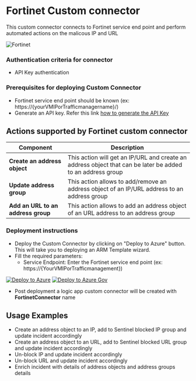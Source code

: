 #  Fortinet Custom connector

This custom connector connects to Fortinet service end point and perform automated actions on the malicous IP and URL

![Fortinet](./Fortinetlogo.png)<br>

### Authentication criteria for connector

*  API Key authentication

### Prerequisites for deploying Custom Connector
- Fortinet service end point should be known (ex: https://{yourVMIPorTrafficmanagername}/)
- Generate an API key. Refer this link [how to generate the API Key](https://www.insoftservices.uk/fortigate-rest-api-token-authentication)

## Actions supported by Fortinet custom connector

| Component | Description |
| --------- | -------------- |
| **Create an address object** | This action will get an IP/URL and create an address object that can be later be added to an address group|
| **Update address group** | This action allows to add/remove an address object of an IP/URL address to an address group|
| **Add an URL to an address group** | This action allows to add an address object of an URL address to an address group|

### Deployment instructions
- Deploy the Custom Connector by clicking on "Deploy to Azure" button. This will take you to deploying an ARM Template wizard.
- Fill the required parameters:
    * Service Endpoint: Enter the Fortinet service end point (ex: https://{YourVMIPorTrafficmanagement})

[![Deploy to Azure](https://aka.ms/deploytoazurebutton)](https://portal.azure.com/#create/Microsoft.Template/uri/https%3A%2F%2Fraw.githubusercontent.com%2FAzure%2FAzure-Sentinel%2Fmaster%2FPlaybooks%2FFortinet-FortiGate%2FCustomConnector%2Fazuredeploy.json) [![Deploy to Azure Gov](https://aka.ms/deploytoazuregovbutton)](https://portal.azure.us/#create/Microsoft.Template/uri/https%3A%2F%2Fraw.githubusercontent.com%2FAzure%2FAzure-Sentinel%2Fmaster%2FPlaybooks%2FFortinet-FortiGate%2FCustomConnector%2Fazuredeploy.json)

- Post deployment a logic app custom connector will be created with **FortinetConnector** name
## Usage Examples
* Create an address object to an IP, add to Sentinel blocked IP group and update incident accordingly
* Create an address object to an URL, add to Sentinel blocked URL group and update incident accordingly
*  Un-block IP and update incident accordingly
*  Un-block URL and update incident accordingly
*  Enrich incident with details of address objects and address groups details
